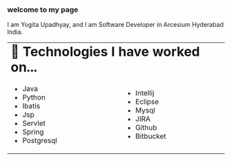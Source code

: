 
### welcome to my page 
I am Yogita Upadhyay, and I am Software Developer in Arcesium Hyderabad India.

<table border="0">
 <tr>
    <td colspan="2"><b style="font-size:30px" >🔭 Technologies I have worked on...</b></td>
  
 </tr>
 <tr>
  <td>
    <ul>
      <li>Java</li>
      <li>Python</li>
      <li>Ibatis</li>
      <li>Jsp</li>
      <li>Servlet</li>
      <li>Spring</li>
      <li>Postgresql</li>
    </ul>
  </td>
  <td>  
     <ul>
      <li>Intellij</li>
      <li>Eclipse</li>
      <li>Mysql</li>
      <li>JIRA</li>
      <li>Github</li>
      <li>Bitbucket</li>
    </ul>
    
  </td>
 </tr>
</table>


<!--
**yogitaupadhyay/yogitaupadhyay** is a ✨ _special_ ✨ repository because its `README.md` (this file) appears on your GitHub profile.

Here are some ideas to get you started:

- 🔭 I’m currently working on ...
- 🌱 I’m currently learning ...
- 👯 I’m looking to collaborate on ...
- 🤔 I’m looking for help with ...
- 💬 Ask me about ...
- 📫 How to reach me: ...
- 😄 Pronouns: ...
- 
-->

